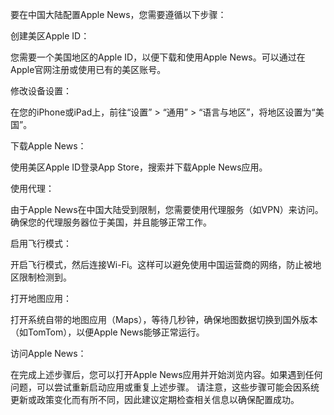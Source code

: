 要在中国大陆配置Apple News，您需要遵循以下步骤：

创建美区Apple ID：

您需要一个美国地区的Apple ID，以便下载和使用Apple News。可以通过在Apple官网注册或使用已有的美区账号。

修改设备设置：

在您的iPhone或iPad上，前往“设置” > “通用” > “语言与地区”，将地区设置为“美国”。

下载Apple News：

使用美区Apple ID登录App Store，搜索并下载Apple News应用。

使用代理：

由于Apple News在中国大陆受到限制，您需要使用代理服务（如VPN）来访问。确保您的代理服务器位于美国，并且能够正常工作。

启用飞行模式：

开启飞行模式，然后连接Wi-Fi。这样可以避免使用中国运营商的网络，防止被地区限制检测到。

打开地图应用：

打开系统自带的地图应用（Maps），等待几秒钟，确保地图数据切换到国外版本（如TomTom），以便Apple News能够正常运行。

访问Apple News：

在完成上述步骤后，您可以打开Apple News应用并开始浏览内容。如果遇到任何问题，可以尝试重新启动应用或重复上述步骤。
请注意，这些步骤可能会因系统更新或政策变化而有所不同，因此建议定期检查相关信息以确保配置成功。 
